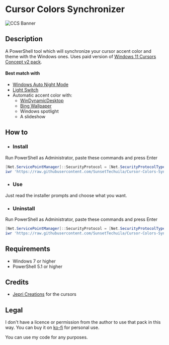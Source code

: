 # Cursor Colors Synchronizer

![CCS Banner](https://user-images.githubusercontent.com/115353812/218801534-51e90ae7-9867-488e-afc0-3002867662cb.png)

## Description

A PowerShell tool which will synchronize your cursor accent color and theme with the Windows ones. Uses paid version of
[Windows 11 Cursors Concept v2 pack](https://www.deviantart.com/jepricreations/art/Windows-11-Cursors-Concept-v2-886489356).

#### Best match with

- [Windows Auto Night Mode](https://github.com/AutoDarkMode/Windows-Auto-Night-Mode)
- [Light Switch](https://github.com/joakimmag/Light-Switch)
- Automatic accent color with:
  - [WinDynamicDesktop](https://github.com/t1m0thyj/WinDynamicDesktop)
  - [Bing Wallpaper](https://www.microsoft.com/en-us/bing/bing-wallpaper)
  - Windows spotlight
  - A slideshow

## How to

- ### Install

Run PowerShell as Administrator, paste these commands and press Enter

```powershell
[Net.ServicePointManager]::SecurityProtocol = [Net.SecurityProtocolType]::Tls12
iwr 'https://raw.githubusercontent.com/SunsetTechuila/Cursor-Colors-Synchronizer/master/Installer.ps1' -useb | iex
```

- ### Use

Just read the installer prompts and choose what you want.

- ### Uninstall

Run PowerShell as Administrator, paste these commands and press Enter

```powershell
[Net.ServicePointManager]::SecurityProtocol = [Net.SecurityProtocolType]::Tls12
iwr 'https://raw.githubusercontent.com/SunsetTechuila/Cursor-Colors-Synchronizer/master/Uninstaller.ps1' -useb | iex
```

## Requirements

- Windows 7 or higher
- PowerShell 5.1 or higher

## Credits

- [Jepri Creations](https://jepricreations.com) for the cursors

## Legal

I don't have a licence or permission from the author to use that pack in this way. You can buy it on [ko-fi](https://ko-fi.com/s/d9f85e6821) for personal use.

You can use my code for any purposes.
